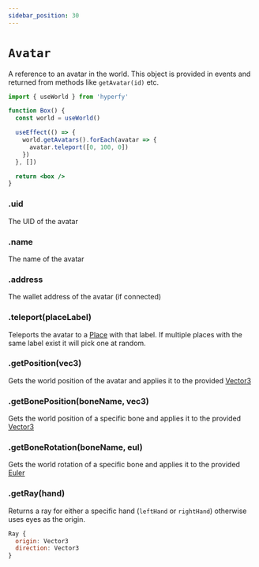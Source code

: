 ```yaml
---
sidebar_position: 30
---
```


# `Avatar`

A reference to an avatar in the world. This object is provided in events and returned from methods like `getAvatar(id)` etc.

```jsx
import { useWorld } from 'hyperfy'

function Box() {
  const world = useWorld()

  useEffect(() => {
    world.getAvatars().forEach(avatar => {
      avatar.teleport([0, 100, 0])
    })
  }, [])

  return <box />
}
```

### .uid

The UID of the avatar

### .name

The name of the avatar

### .address

The wallet address of the avatar (if connected)

### .teleport(placeLabel)

Teleports the avatar to a [Place](./place) with that label. If multiple places with the same label exist it will pick one at random.

### .getPosition(vec3)

Gets the world position of the avatar and applies it to the provided [Vector3](./vector3)

### .getBonePosition(boneName, vec3)

Gets the world position of a specific bone and applies it to the provided [Vector3](./vector3)

### .getBoneRotation(boneName, eul)

Gets the world rotation of a specific bone and applies it to the provided [Euler](./euler)

### .getRay(hand)

Returns a ray for either a specific hand (`leftHand` or `rightHand`) otherwise uses eyes as the origin.

```jsx
Ray {
  origin: Vector3
  direction: Vector3
}
```
